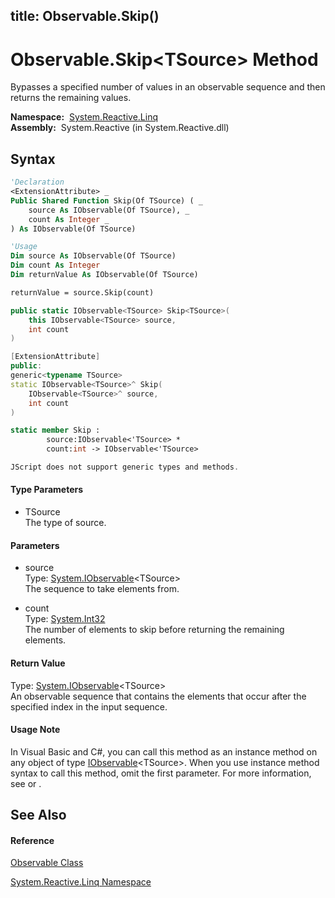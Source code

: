 title: Observable.Skip<TSource>()
---
# Observable.Skip\<TSource\> Method

Bypasses a specified number of values in an observable sequence and then returns the remaining values.

**Namespace:**  [System.Reactive.Linq](System.Reactive.Linq/System.Reactive.Linq)  
**Assembly:**  System.Reactive (in System.Reactive.dll)

## Syntax

```vb
'Declaration
<ExtensionAttribute> _
Public Shared Function Skip(Of TSource) ( _
    source As IObservable(Of TSource), _
    count As Integer _
) As IObservable(Of TSource)
```

```vb
'Usage
Dim source As IObservable(Of TSource)
Dim count As Integer
Dim returnValue As IObservable(Of TSource)

returnValue = source.Skip(count)
```

```csharp
public static IObservable<TSource> Skip<TSource>(
    this IObservable<TSource> source,
    int count
)
```

```c++
[ExtensionAttribute]
public:
generic<typename TSource>
static IObservable<TSource>^ Skip(
    IObservable<TSource>^ source, 
    int count
)
```

```fsharp
static member Skip : 
        source:IObservable<'TSource> * 
        count:int -> IObservable<'TSource> 
```

```javascript
JScript does not support generic types and methods.
```

#### Type Parameters

- TSource  
  The type of source.

#### Parameters

- source  
  Type: [System.IObservable](https://msdn.microsoft.com/en-us/library/Dd990377)\<TSource\>  
  The sequence to take elements from.

- count  
  Type: [System.Int32](https://msdn.microsoft.com/en-us/library/td2s409d)  
  The number of elements to skip before returning the remaining elements.

#### Return Value

Type: [System.IObservable](https://msdn.microsoft.com/en-us/library/Dd990377)\<TSource\>  
An observable sequence that contains the elements that occur after the specified index in the input sequence.

#### Usage Note

In Visual Basic and C\#, you can call this method as an instance method on any object of type [IObservable](https://msdn.microsoft.com/en-us/library/Dd990377)\<TSource\>. When you use instance method syntax to call this method, omit the first parameter. For more information, see [](https://msdn.microsoft.com/en-us/library/Bb384936) or [](https://msdn.microsoft.com/en-us/library/Bb383977).

## See Also

#### Reference

[Observable Class](Observable/Observable)

[System.Reactive.Linq Namespace](System.Reactive.Linq/System.Reactive.Linq)
